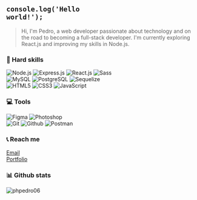 
## <code>console.log('Hello world!');</code>
>Hi, I'm Pedro, a web developer passionate about technology and on the road to becoming a full-stack developer. I'm currently exploring React.js and improving my skills in Node.js.

### 🔨 Hard skills
![Node.js](https://img.shields.io/badge/Node.js-111111?style=for-the-badge&logo=node.js&logoColor=32A852) ![Express.js](https://img.shields.io/badge/Express.js-111111?style=for-the-badge&logo=express&logoColor=FFF) ![React.js](https://img.shields.io/badge/React.js-111111?style=for-the-badge&logo=react&logoColor=42C2F5) ![Sass](https://img.shields.io/badge/Sass-111111?style=for-the-badge&logo=sass&logoColor=CC6699) <br>![MySQL](https://img.shields.io/badge/MySQL-111111?style=for-the-badge&logo=mysql&logoColor=FFF) ![PostgreSQL](https://img.shields.io/badge/PostgreSQL-111111?style=for-the-badge&logo=postgresql&logoColor=03A5FC) ![Sequelize](https://img.shields.io/badge/Sequelize-111111?style=for-the-badge&logo=sequelize&logoColor=0066ff) <br>![HTML5](https://img.shields.io/badge/HTML5-111111?style=for-the-badge&logo=html5&logoColor=FF7B00) ![CSS3](https://img.shields.io/badge/CSS3-111111?style=for-the-badge&logo=css3&logoColor=0066FF) ![JavaScript](https://img.shields.io/badge/Javascript-111111?style=for-the-badge&logo=javascript&logoColor=FFFF00)

### 💻 Tools
![Figma](https://img.shields.io/badge/Figma-111111?style=for-the-badge&logo=figma&logoColor=FFF) ![Photoshop](https://img.shields.io/badge/Photoshop-111111?style=for-the-badge&logo=Adobe%20Photoshop&logoColor=0066FF)
<br>
![Git](https://img.shields.io/badge/Git-111111?style=for-the-badge&logo=git&logoColor=ff4800) ![Github](https://img.shields.io/badge/Github-111111?style=for-the-badge&logo=github&logoColor=FFFFFF) ![Postman](https://img.shields.io/badge/Postman-111111?style=for-the-badge&logo=postman&logoColor=FF7B00)

### 📞 Reach me

[Email](mailto:pedrohenriquebatistabergamin@gmail,com)
<br>
[Portfolio](https://phpedro.vercel.app)

### 📊 Github stats

<img src="https://komarev.com/ghpvc/?username=phpedro06&label=Profile%20views&color=0e75b6&style=flat" alt="phpedro06" /><br>
